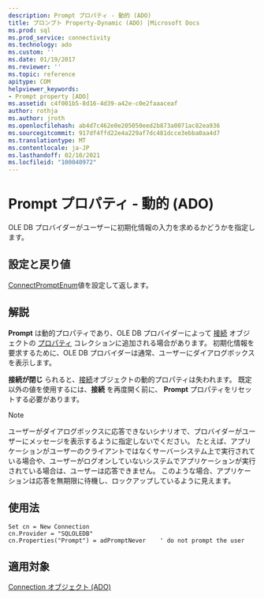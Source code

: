 ```yaml
---
description: Prompt プロパティ - 動的 (ADO)
title: プロンプト Property-Dynamic (ADO) |Microsoft Docs
ms.prod: sql
ms.prod_service: connectivity
ms.technology: ado
ms.custom: ''
ms.date: 01/19/2017
ms.reviewer: ''
ms.topic: reference
apitype: COM
helpviewer_keywords:
- Prompt property [ADO]
ms.assetid: c4f001b5-8d16-4d39-a42e-c0e2faaaceaf
author: rothja
ms.author: jroth
ms.openlocfilehash: ab4d7c462e0e205050eed2b873a0071ac82ea936
ms.sourcegitcommit: 917df4ffd22e4a229af7dc481dcce3ebba0aa4d7
ms.translationtype: MT
ms.contentlocale: ja-JP
ms.lasthandoff: 02/10/2021
ms.locfileid: "100040972"
---
```

# <a name="prompt-property-dynamic-ado"></a>Prompt プロパティ - 動的 (ADO)
OLE DB プロバイダーがユーザーに初期化情報の入力を求めるかどうかを指定します。  
  
## <a name="settings-and-return-values"></a>設定と戻り値  
 [ConnectPromptEnum](./connectpromptenum.md)値を設定して返します。  
  
## <a name="remarks"></a>解説  
 **Prompt** は動的プロパティであり、OLE DB プロバイダーによって [接続](./connection-object-ado.md) オブジェクトの [プロパティ](./properties-collection-ado.md) コレクションに追加される場合があります。 初期化情報を要求するために、OLE DB プロバイダーは通常、ユーザーにダイアログボックスを表示します。  
  
 **接続が閉じ** られると、[接続](./connection-object-ado.md)オブジェクトの動的プロパティは失われます。 既定以外の値を使用するには、**接続** を再度開く前に、 **Prompt** プロパティをリセットする必要があります。  
  
> [!NOTE]
>  ユーザーがダイアログボックスに応答できないシナリオで、プロバイダーがユーザーにメッセージを表示するように指定しないでください。 たとえば、アプリケーションがユーザーのクライアントではなくサーバーシステム上で実行されている場合や、ユーザーがログオンしていないシステムでアプリケーションが実行されている場合は、ユーザーは応答できません。 このような場合、アプリケーションは応答を無期限に待機し、ロックアップしているように見えます。  
  
## <a name="usage"></a>使用法  
  
```  
Set cn = New Connection  
cn.Provider = "SQLOLEDB"  
cn.Properties("Prompt") = adPromptNever    ' do not prompt the user  
```  
  
## <a name="applies-to"></a>適用対象  
 [Connection オブジェクト (ADO)](./connection-object-ado.md)